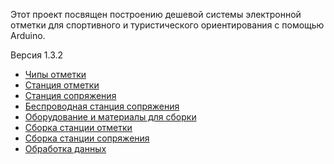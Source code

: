 Этот проект посвящен построению дешевой системы электронной отметки для спортивного и туристического ориентирования с помощью Arduino.

Версия 1.3.2

* [Чипы отметки](https://github.com/alexandervolikov/sportiduino/blob/master/Doc/ru/Card.md)
* [Станция отметки](https://github.com/alexandervolikov/sportiduino/blob/master/Doc/ru/BaseStation.md)
* [Станция сопряжения](https://github.com/alexandervolikov/sportiduino/blob/master/Doc/ru/MasterStation.md)
* [Беспроводная станция сопряжения](https://github.com/alexandervolikov/sportiduino/blob/master/Doc/ru/WirelessMasterStantion.md)
* [Оборудование и материалы для сборки](https://github.com/alexandervolikov/sportiduino/blob/master/Doc/ru/Equipment.md)
* [Сборка станции отметки](https://github.com/alexandervolikov/sportiduino/blob/master/Doc/ru/BaseStationAssembly.md)
* [Сборка станции сопряжения](https://github.com/alexandervolikov/sportiduino/blob/master/Doc/ru/MasterStationAssembly.md)
* [Обработка данных](https://github.com/alexandervolikov/sportiduino/blob/master/Doc/ru/DataProcessing.md)